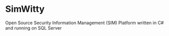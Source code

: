 SimWitty
========

Open Source Security Information Management (SIM) Platform written in C# and running on SQL Server